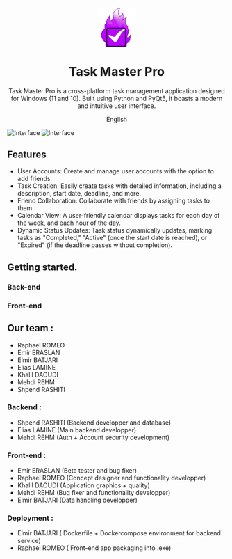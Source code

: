 <p align="center">
  <img width="18%" align="center" src="https://github.com/Raph-Romeo/SAE-Piloter-un-projet-informatique/blob/main/client%20application/icons/taskmasterpro.png" alt="logo">
</p>
  <h1 align="center">
  Task Master Pro
</h1>
<p align="center">
  Task Master Pro is a cross-platform task management application designed for Windows (11 and 10). Built using Python and PyQt5, it boasts a modern and intuitive user interface.
</p>

<p align="center">
English
</p>

![Interface](https://lh3.googleusercontent.com/drive-viewer/AEYmBYSgEWbBtPvw1YL7Qo75fUsKezMTuiPpnrkmyxrbt4hUKMpLnCv-soKzpjy4rXclw5idyHf6X3yGLu3uHU7rlnizqamXNA=s1600)
![Interface](https://lh3.googleusercontent.com/drive-viewer/AEYmBYSChSCnwuRCFlXBqvDGDJvDlNO2_ZNAkx3N1Fk_1K0f1kUPkRXGuv_yZyKRm7pEMVuVRhjSyyJeYu2DxHCGOgxPNAgxyA=s1600)

## Features
- User Accounts: Create and manage user accounts with the option to add friends.
- Task Creation: Easily create tasks with detailed information, including a description, start date, deadline, and more.
- Friend Collaboration: Collaborate with friends by assigning tasks to them.
- Calendar View: A user-friendly calendar displays tasks for each day of the week, and each hour of the day.
- Dynamic Status Updates: Task status dynamically updates, marking tasks as "Completed," "Active" (once the start date is reached), or "Expired" (if the deadline passes without completion).

## Getting started.

### Back-end

### Front-end



## Our team :
 - Raphael ROMEO
 - Emir ERASLAN
 - Elmir BATJARI
 - Elias LAMINE
 - Khalil DAOUDI
 - Mehdi REHM
 - Shpend RASHITI

### Backend : 
 - Shpend RASHITI (Backend developper and database) 
 - Elias LAMINE (Main backend developper)
 - Mehdi REHM (Auth + Account security development)

### Front-end :
 - Emir ERASLAN (Beta tester and bug fixer)
 - Raphael ROMEO (Concept designer and functionality developper)
 - Khalil DAOUDI (Application graphics + quality)
 - Mehdi REHM (Bug fixer and functionality developper)
 - Elmir BATJARI (Data handling developper)
### Deployment :
 - Elmir BATJARI ( Dockerfile + Dockercompose environment for backend service)
 - Raphael ROMEO ( Front-end app packaging into .exe)
